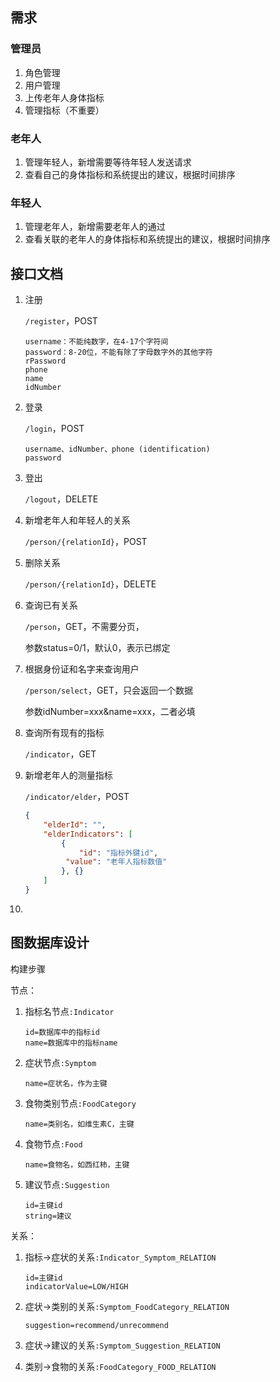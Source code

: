 ## 需求

### 管理员

1. 角色管理
2. 用户管理
3. 上传老年人身体指标
4. 管理指标（不重要）



### 老年人

1. 管理年轻人，新增需要等待年轻人发送请求
2. 查看自己的身体指标和系统提出的建议，根据时间排序



### 年轻人

1. 管理老年人，新增需要老年人的通过
2. 查看关联的老年人的身体指标和系统提出的建议，根据时间排序






## 接口文档

1. 注册

   `/register`，POST

   ```body
   username：不能纯数字，在4-17个字符间
   password：8-20位，不能有除了字母数字外的其他字符
   rPassword
   phone
   name
   idNumber
   ```

   

2. 登录

   `/login`，POST

   ```body
   username、idNumber、phone (identification)
   password
   ```

   

3. 登出

   `/logout`，DELETE


4. 新增老年人和年轻人的关系

   `/person/{relationId}`，POST

5. 删除关系

   `/person/{relationId}`，DELETE

6. 查询已有关系

   `/person`，GET，不需要分页，

   参数status=0/1，默认0，表示已绑定

7. 根据身份证和名字来查询用户

   `/person/select`，GET，只会返回一个数据

   参数idNumber=xxx&name=xxx，二者必填

8. 查询所有现有的指标

   `/indicator`，GET

9. 新增老年人的测量指标

   `/indicator/elder`，POST

   ```json
   {
       "elderId": "",
       "elderIndicators": [
           {
               "id": "指标外键id",
           	"value": "老年人指标数值"
           }, {}
       ]
   }
   ```

10. 



## 图数据库设计

构建步骤

节点：

1. 指标名节点`:Indicator`

   ```properties
   id=数据库中的指标id
   name=数据库中的指标name
   ```

2. 症状节点`:Symptom`

   ```properties
   name=症状名，作为主键
   ```

3. 食物类别节点`:FoodCategory`

   ```properties
   name=类别名，如维生素C，主键
   ```

4. 食物节点`:Food`

   ```properties
   name=食物名，如西红柿，主键
   ```

5. 建议节点`:Suggestion`

   ```properties
   id=主键id
   string=建议
   ```

   





关系：

1. 指标->症状的关系`:Indicator_Symptom_RELATION`

   ```properties
   id=主键id
   indicatorValue=LOW/HIGH
   ```

   

2. 症状->类别的关系`:Symptom_FoodCategory_RELATION`

   ```properties
   suggestion=recommend/unrecommend
   ```

3. 症状->建议的关系`:Symptom_Suggestion_RELATION`

4. 类别->食物的关系`:FoodCategory_FOOD_RELATION`

   